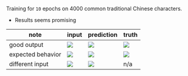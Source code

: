 Training for `10` epochs on 4000 common traditional Chinese characters.

- Results seems promising

| note              | input              | prediction          | truth               |
| ----------------- | ------------------ | ------------------- | ------------------- |
| good output       | ![](https://github.com/ycm/fuyi-fangsong/blob/5c63f52da68b5a240b7f0ddcac4fc00bddd6aeb1/assets/%E7%9C%BE-inputs.png) | ![](https://github.com/ycm/fuyi-fangsong/blob/1fe151bd2b3632708317ca4b9eb4fb1cfdab1021/assets/%E7%9C%BE-outputs.png) | ![](https://github.com/ycm/fuyi-fangsong/blob/1fe151bd2b3632708317ca4b9eb4fb1cfdab1021/assets/%E7%9C%BE-targets.png) |
| expected behavior | ![](https://github.com/ycm/fuyi-fangsong/blob/1fe151bd2b3632708317ca4b9eb4fb1cfdab1021/assets/%E7%BE%A9-inputs.png) | ![](https://github.com/ycm/fuyi-fangsong/blob/1fe151bd2b3632708317ca4b9eb4fb1cfdab1021/assets/%E7%BE%A9-outputs.png) | ![](https://github.com/ycm/fuyi-fangsong/blob/1fe151bd2b3632708317ca4b9eb4fb1cfdab1021/assets/%E7%BE%A9-targets.png) |
| different input   | ![](https://github.com/ycm/fuyi-fangsong/blob/1fe151bd2b3632708317ca4b9eb4fb1cfdab1021/assets/%EB%88%AC-inputs.png) | ![](https://github.com/ycm/fuyi-fangsong/blob/1fe151bd2b3632708317ca4b9eb4fb1cfdab1021/assets/%EB%88%AC-outputs.png) | n/a                 |
